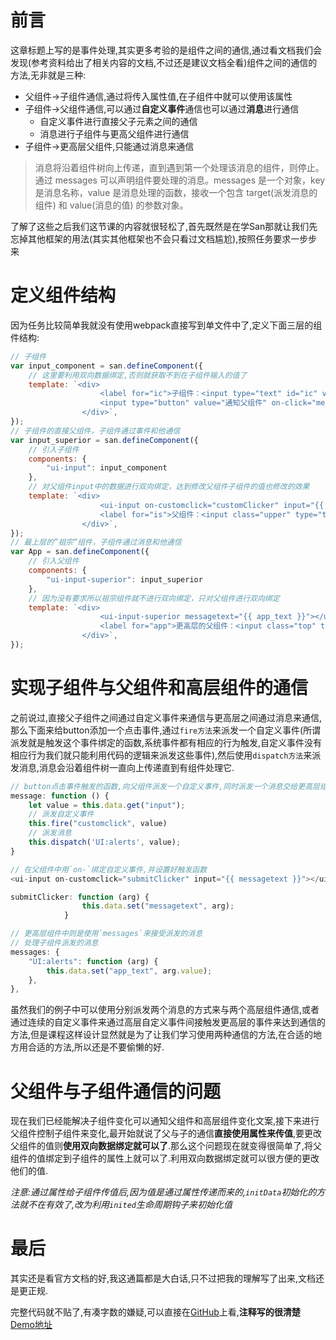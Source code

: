 # 前言
这章标题上写的是事件处理,其实更多考验的是组件之间的通信,通过看文档我们会发现(参考资料给出了相关内容的文档,不过还是建议文档全看)组件之间的通信的方法,无非就是三种:
+ 父组件->子组件通信,通过将传入属性值,在子组件中就可以使用该属性
+ 子组件->父组件通信,可以通过**自定义事件**通信也可以通过**消息**进行通信
    + 自定义事件进行直接父子元素之间的通信
    + 消息进行子组件与更高父组件进行通信
+ 子组件->更高层父组件,只能通过消息来通信
> 消息将沿着组件树向上传递，直到遇到第一个处理该消息的组件，则停止。通过 messages 可以声明组件要处理的消息。messages 是一个对象，key 是消息名称，value 是消息处理的函数，接收一个包含 target(派发消息的组件) 和 value(消息的值) 的参数对象。

了解了这些之后我们这节课的内容就很轻松了,首先既然是在学San那就让我们先忘掉其他框架的用法(其实其他框架也不会只看过文档尴尬),按照任务要求一步步来

# 定义组件结构
因为任务比较简单我就没有使用webpack直接写到单文件中了,定义下面三层的组件结构:
```js
// 子组件
var input_component = san.defineComponent({
    // 这里要利用双向数据绑定,否则就获取不到在子组件输入的值了
    template: `<div>
                    <label for="ic">子组件：<input type="text" id="ic" value="{= input =}"></label>
                    <input type="button" value="通知父组件" on-click="message">
                </div>`,
});
// 子组件的直接父组件，子组件通过事件和他通信
var input_superior = san.defineComponent({
    // 引入子组件
    components: {
        "ui-input": input_component
    },
    // 对父组件input中的数据进行双向绑定，达到修改父组件子组件的值也修改的效果
    template: `<div>
                    <ui-input on-customclick="customClicker" input="{{ messagetext }}"></ui-input>
                    <label for="is">父组件：<input class="upper" type="text" id="is" value="{= messagetext =}"></label>
                </div>`,
});
// 最上层的”祖宗“组件，子组件通过消息和他通信
var App = san.defineComponent({
    // 引入父组件
    components: {
        "ui-input-superior": input_superior
    },
    // 因为没有要求所以祖宗组件就不进行双向绑定，只对父组件进行双向绑定
    template: `<div>
                    <ui-input-superior messagetext="{{ app_text }}"></ui-input-superior>
                    <label for="app">更高层的父组件：<input class="top" type="text" id="app" value="{{ app_text }}"></label>
                </div>`,
});
```

# 实现子组件与父组件和高层组件的通信
之前说过,直接父子组件之间通过自定义事件来通信与更高层之间通过消息来通信,那么下面来给button添加一个点击事件,通过`fire方法`来派发一个自定义事件(所谓派发就是触发这个事件绑定的函数,系统事件都有相应的行为触发,自定义事件没有相应行为我们就只能利用代码的逻辑来派发这些事件),然后使用`dispatch方法`来派发消息,消息会沿着组件树一直向上传递直到有组件处理它.
```js
// button点击事件触发的函数,向父组件派发一个自定义事件,同时派发一个消息交给更高层组件处理
message: function () {
    let value = this.data.get("input");
    // 派发自定义事件
    this.fire("customclick", value)
    // 派发消息
    this.dispatch('UI:alerts', value);
}

// 在父组件中用`on-`绑定自定义事件,并设置好触发函数
<ui-input on-customclick="submitClicker" input="{{ messagetext }}"></ui-input>

submitClicker: function (arg) {
                this.data.set("messagetext", arg);
            }

// 更高层组件中则是使用`messages`来接受派发的消息
// 处理子组件派发的消息
messages: {
    "UI:alerts": function (arg) {
        this.data.set("app_text", arg.value);
    },
},
```
虽然我们的例子中可以使用分别派发两个消息的方式来与两个高层组件通信,或者通过连续的自定义事件来通过高层自定义事件间接触发更高层的事件来达到通信的方法,但是课程这样设计显然就是为了让我们学习使用两种通信的方法,在合适的地方用合适的方法,所以还是不要偷懒的好.

# 父组件与子组件通信的问题
现在我们已经能解决子组件变化可以通知父组件和高层组件变化文案,接下来进行父组件控制子组件来变化,最开始就说了父与子的通信**直接使用属性来传值**,要更改父组件的值则**使用双向数据绑定就可以了**.那么这个问题现在就变得很简单了,将父组件的值绑定到子组件的属性上就可以了.利用双向数据绑定就可以很方便的更改他们的值.

*注意:通过属性给子组件传值后,因为值是通过属性传递而来的,`initData`初始化的方法就不在有效了,改为利用`inited`生命周期钩子来初始化值*

# 最后
其实还是看官方文档的好,我这通篇都是大白话,只不过把我的理解写了出来,文档还是更正规.

完整代码就不贴了,有凑字数的嫌疑,可以直接在[GitHub](https://github.com/xluos/ife/blob/gh-pages/MVVM%E5%AD%A6%E9%99%A2%E2%80%94SAN%E6%A1%86%E6%9E%B6/task2.4/index.html)上看,**注释写的很清楚**
[Demo地址](https://xluos.github.io/ife/MVVM%E5%AD%A6%E9%99%A2%E2%80%94SAN%E6%A1%86%E6%9E%B6/task2.4/)

